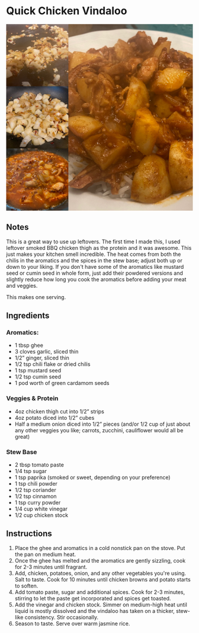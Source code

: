 # Quick Chicken Vindaloo

![image](/img/chicken_vindaloo.png)

## Notes
This is a great way to use up leftovers. The first time I made this, I used leftover smoked BBQ chicken thigh as the protein and it was awesome. This just makes your kitchen smell incredible. The heat comes from both the chilis in the aromatics and the spices in the stew base; adjust both up or down to your liking. If you don't have some of the aromatics like mustard seed or cumin seed in whole form, just add their powdered versions and slightly reduce how long you cook the aromatics before adding your meat and veggies.

This makes one serving.

## Ingredients

### Aromatics:
- 1 tbsp ghee
- 3 cloves garlic, sliced thin
- 1/2” ginger, sliced thin
- 1/2 tsp chili flake or dried chilis
- 1 tsp mustard seed
- 1/2 tsp cumin seed
- 1 pod worth of green cardamom seeds

### Veggies & Protein
- 4oz chicken thigh cut into 1/2” strips
- 4oz potato diced into 1/2” cubes
- Half a medium onion diced into 1/2” pieces (and/or 1/2 cup of just about any other veggies you like; carrots, zucchini, cauliflower would all be great)

### Stew Base
- 2 tbsp tomato paste
- 1/4 tsp sugar
- 1 tsp paprika (smoked or sweet, depending on your preference)
- 1 tsp chili powder
- 1/2 tsp coriander
- 1/2 tsp cinnamon
- 1 tsp curry powder
- 1/4 cup white vinegar
- 1/2 cup chicken stock

## Instructions
1. Place the ghee and aromatics in a cold nonstick pan on the stove. Put the pan on medium heat.
2. Once the ghee has melted and the aromatics are gently sizzling, cook for 2-3 minutes until fragrant.
3. Add, chicken, potatoes, onion, and any other vegetables you're using. Salt to taste. Cook for 10 minutes until chicken browns and potato starts to soften.
4. Add tomato paste, sugar and additional spices. Cook for 2-3 minutes, stirring to let the paste get incorporated and spices get toasted.
5. Add the vinegar and chicken stock. Simmer on medium-high heat until liquid is mostly dissolved and the vindaloo has taken on a thicker, stew-like consistency. Stir occasionally.
6. Season to taste. Serve over warm jasmine rice.
